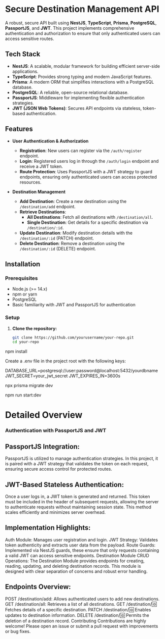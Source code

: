 # Secure Destination Management API

A robust, secure API built using **NestJS**, **TypeScript**, **Prisma**, **PostgreSQL**, **PassportJS**, and **JWT**. This project implements comprehensive authentication and authorization to ensure that only authenticated users can access sensitive routes.

## Tech Stack

- **NestJS**: A scalable, modular framework for building efficient server-side applications.
- **TypeScript**: Provides strong typing and modern JavaScript features.
- **Prisma**: A modern ORM that simplifies interactions with a PostgreSQL database.
- **PostgreSQL**: A reliable, open-source relational database.
- **PassportJS**: Middleware for implementing flexible authentication strategies.
- **JWT (JSON Web Tokens)**: Secures API endpoints via stateless, token-based authentication.

## Features

- **User Authentication & Authorization**
  - **Registration**: New users can register via the `/auth/register` endpoint.
  - **Login**: Registered users log in through the `/auth/login` endpoint and receive a JWT token.
  - **Route Protection**: Uses PassportJS with a JWT strategy to guard endpoints, ensuring only authenticated users can access protected resources.

- **Destination Management**
  - **Add Destination**: Create a new destination using the `/destination/add` endpoint.
  - **Retrieve Destinations**:
    - **All Destinations**: Fetch all destinations with `/destination/all`.
    - **Single Destination**: Get details for a specific destination via `/destination/:id`.
  - **Update Destination**: Modify destination details with the `/destination/:id` (PATCH) endpoint.
  - **Delete Destination**: Remove a destination using the `/destination/:id` (DELETE) endpoint.

## Installation

### Prerequisites

- Node.js (>= 14.x)
- npm or yarn
- PostgreSQL
- Basic familiarity with JWT and PassportJS for authentication

### Setup

1. **Clone the repository:**

   ```bash
   git clone https://github.com/yourusername/your-repo.git
   cd your-repo

npm install

Create a .env file in the project root with the following keys:

DATABASE_URL=postgresql://user:password@localhost:5432/yourdbname
JWT_SECRET=your_jwt_secret
JWT_EXPIRES_IN=3600s


npx prisma migrate dev

npm run start:dev

# Detailed Overview
### Authentication with PassportJS and JWT
## PassportJS Integration:
PassportJS is utilized to manage authentication strategies. In this project, it is paired with a JWT strategy that validates the token on each request, ensuring secure access control for protected routes.

## JWT-Based Stateless Authentication:
Once a user logs in, a JWT token is generated and returned. This token must be included in the header of subsequent requests, allowing the server to authenticate requests without maintaining session state. This method scales efficiently and minimizes server overhead.

## Implementation Highlights:

Auth Module: Manages user registration and login.
JWT Strategy: Validates token authenticity and extracts user data from the payload.
Route Guards: Implemented via NestJS guards, these ensure that only requests containing a valid JWT can access sensitive endpoints.
Destination Module
CRUD Operations:
The Destination Module provides endpoints for creating, reading, updating, and deleting destination records. This module is designed with clear separation of concerns and robust error handling.

## Endpoints Overview:

POST /destination/add: Allows authenticated users to add new destinations.
GET /destination/all: Retrieves a list of all destinations.
GET /destination/:id: Fetches details of a specific destination.
PATCH /destination/:id: Enables updates to destination information.
DELETE /destination/:id: Permits the deletion of a destination record.
Contributing
Contributions are highly welcome! Please open an issue or submit a pull request with improvements or bug fixes.


